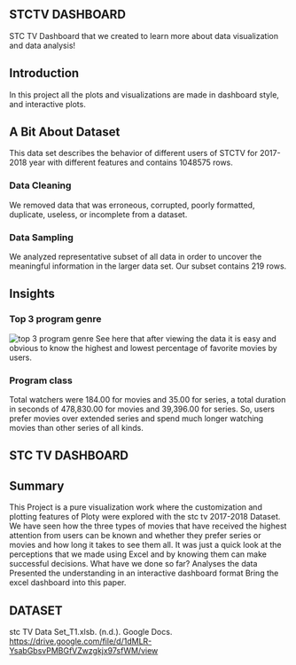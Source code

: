 ## STCTV DASHBOARD
STC TV Dashboard that we created to learn more about data visualization and data analysis! 

## Introduction
In this project all the plots and visualizations are made in dashboard style, and interactive plots.

## A Bit About Dataset
This data set describes the behavior of different users of STCTV for 2017-2018 year with different features and contains 1048575 rows.
### Data Cleaning
We removed data that was erroneous, corrupted, poorly formatted, duplicate, useless, or incomplete from a dataset.
### Data Sampling
We analyzed representative subset of all data in order to uncover the meaningful information in the larger data set. Our subset contains 219 rows.

## Insights
### Top 3 program genre
![top 3 program genre](https://github.com/jawaherIb/StcTV-Dashboard/assets/136590920/e726f55c-f7ec-43e8-a455-3d9a99fc5a46)
See here that after viewing the data it is easy and obvious to know the highest and lowest percentage of favorite movies by users. 
### Program class
Total watchers were 184.00 for movies and 35.00 for series, a total duration in seconds of 478,830.00 for movies and 39,396.00 for series.
So, users prefer movies over extended series and spend much longer watching movies than other series of all kinds.


## STC TV DASHBOARD




## Summary
This Project is a pure visualization work where the customization and plotting features of Ploty were explored with the stc tv 2017-2018 Dataset. 
We have seen how the three types of movies that have received the highest attention from users can be known and whether they prefer series or movies and how long it takes to see them all. It was just a quick look at the perceptions that we made using Excel and by knowing them can make successful decisions.
What have we done so far?
Analyses the data
Presented the understanding in an interactive dashboard format
Bring the excel dashboard into this paper.

## DATASET
  stc TV Data Set_T1.xlsb. (n.d.). Google Docs. https://drive.google.com/file/d/1dMLR-YsabGbsvPMBGfVZwzgkjx97sfWM/view
